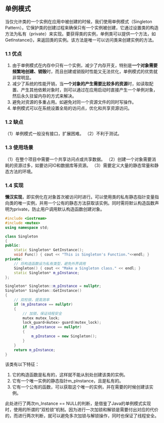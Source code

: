 ## 单例模式

当仅允许类的一个实例在应用中被创建的时候，我们使用单例模式（Singleton Pattern）。它保护类的创建过程来确保只有一个实例被创建，它通过设置类的构造方法为私有（private）来实现。要获得类的实例，单例类可以提供一个方法，如GetInstance()，来返回类的实例。该方法是唯一可以访问类来创建实例的方法。

### 1.1 优点

1. 由于单例模式在内存中只有一个实例，减少了内存开支，特别是**一个对象需要频繁地创建、销毁**时，而且创建或销毁时性能又无法优化，单例模式的优势就非常明显。
2. 减少了系统的性能开销，当**一个对象的产生需要比较多的资源**时，如读取配置、产生其他依赖对象时，则可以通过在应用启动时直接产生一个单例对象，然后永久驻留内存的方式来解决。
3. 避免对资源的多重占用。如避免对同一个资源文件的同时写操作。
4. 单例模式可以在系统设置全局的访问点，优化和共享资源访问。

### 1.2 缺点

（1）单例模式一般没有接口，扩展困难。
（2）不利于测试。

### 1.3 使用场景

（1）在整个项目中需要一个共享访问点或共享数据。
（2）创建一个对象需要消耗的资源过多，如要访问IO和数据库等资源。
（3）需要定义大量的静态常量和静态方法的环境。

### 1.4 实现

**懒汉实现**，即实例化在对象首次被访问时进行。可以使用类的私有静态指针变量指向类的唯一实例，并用一个公有的静态方法获取该实例。同时需将默认构造函数声明为private，防止用户调用默认构造函数创建对象。

```c++
#include <iostream>
#include <mutex>
using namespace std;

class Singleton
{
public:
	static Singleton* GetInstance();
	void Func() { cout << "This is Singleton's Function."<<endl; }
private:
    // 将构造函数设为私有类型，避免外界调用
	Singleton() { cout << "Make a Singleton class." << endl; }
	static Singleton* m_pInstance;
};

Singleton* Singleton::m_pInstance = nullptr;
Singleton* Singleton::GetInstance()
{
	// 双检锁，提高效率
	if (m_pInstance == nullptr)
	{
        // 加锁，保证线程安全
		mutex mutex_lock;
		lock_guard<mutex> guard(mutex_lock);
		if (m_pInstance == nullptr)
		{
			m_pInstance = new Singleton();
		}
	}
	return m_pInstance;
}
```

该类有以下特征：

1. 它的构造函数是私有的，这样就不能从别处创建该类的实例。
2. 它有一个唯一实例的静态指针m_pInstance，且是私有的。
3. 它有一个公有的函数，可以获取这个唯一的实例，并在需要的时候创建该实例。

此处进行了两次m_Instance == NULL的判断，是借鉴了Java的单例模式实现时，使用的所谓的“双检锁”机制。因为进行一次加锁和解锁是需要付出对应的代价的，而进行两次判断，就可以避免多次加锁与解锁操作，同时也保证了线程安全。





